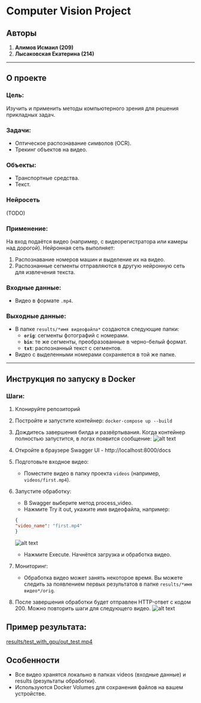 # Computer Vision Project

## Авторы
1. **Алимов Исмаил (209)**
2. **Лысаковская Екатерина (214)**

---

## О проекте

### Цель:
Изучить и применить методы компьютерного зрения для решения прикладных задач.

### Задачи:
- Оптическое распознавание символов (OCR).
- Трекинг объектов на видео.

### Объекты:
- Транспортные средства.
- Текст.

### Нейросеть  
(TODO)

### Применение:
На вход подаётся видео (например, с видеорегистратора или камеры над дорогой). Нейронная сеть выполняет:
1. Распознавание номеров машин и выделение их на видео.
2. Распознанные сегменты отправляются в другую нейронную сеть для извлечения текста.

### Входные данные:
- Видео в формате `.mp4`.

### Выходные данные:
- В папке `results/*имя видеофайла*` создаются следующие папки:
  - **`orig`**: сегменты фотографий с номерами.
  - **`bin`**: те же сегменты, преобразованные в черно-белый формат.
  - **`txt`**: распознанный текст с сегментов.
- Видео с выделенными номерами сохраняется в той же папке.

---

## Инструкция по запуску в Docker

### Шаги:
1. Клонируйте репозиторий
2. Постройте и запустите контейнер:
``` docker-compose up --build ```
3. Дождитесь завершения билда и развёртывания. Когда контейнер полностью запустится, в логах появится сообщение:
![alt text](images/image.png)

4. Откройте в браузере Swagger UI - http://localhost:8000/docs
5. Подготовьте входное видео:
    - Поместите видео в папку проекта ```videos``` (например, ```videos/first.mp4```).
6. Запустите обработку:
    - В Swagger выберите метод process_video.
    - Нажмите Try it out, укажите имя видеофайла, например:
    ```json
    {
    "video_name": "first.mp4"
    }
    ```
    ![alt text](images/image-2.png)
    - Нажмите Execute. Начнётся загрузка и обработка видео.
7. Мониторинг:
    - Обработка видео может занять некоторое время. Вы можете следить за появлением первых результатов в папке ```results/*имя видео*/orig```.
8. После завершения обработки будет отправлен HTTP-ответ с кодом 200. Можно повторить шаги для следующего видео.
![alt text](images/image-1.png)

## Пример результата:
[results/test_with_gpu/out_test.mp4](results/test_with_gpu/out_test.mp4)
## Особенности
- Все видео хранятся локально в папках videos (входные данные) и results (результаты обработки).
- Используются Docker Volumes для сохранения файлов на вашем устройстве.
